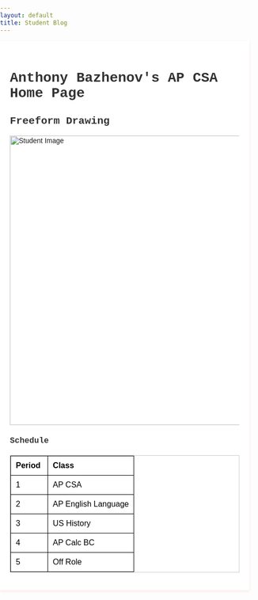 ```yaml
---
layout: default
title: Student Blog
---
```

<style>
    /* Add some basic styling */
    h1, h2, h3, h4 {
      color: #333;
      font-family: 'Courier New', monospace;
    }
    .container {
      max-width: 800px;
      margin: 0 auto;
      padding: 20px;
      background-color: #fff;
      box-shadow: 0 2px 5px rgba(255, 0, 0, 0.1);
    }
    body {
      font-family: Arial, sans-serif;
      margin: 0;
      padding: 0;
    }
    p {
      color: #666;
    }
    ul {
      color: #333;
      margin-left: 20px;
    }
    a {
      color: #007bff;
      text-decoration: none;
    }
    img {
      max-width: 100%;
      height: auto;
    }
    table {
      border-collapse: collapse;
      width: 100%%;
      margin-top: 20px;
      border: 2px solid black;
      color: black;
    }
    table, th, td {
      border: 1px solid #ccc;
    }
    th, td {
      padding: 10px;
      text-align: left;
      border: 1px solid black;
    }
    th:nth-child(1),
    td:nth-child(1) {
      width: 30%;
    }
    th:nth-child(2),
    td:nth-child(2) {
      width: 90%; /* Increase the width to three times the current width */
    }
  </style>
<body>
  <div class="container">
    <h1>Anthony Bazhenov's AP CSA Home Page</h1>
    <h2>Freeform Drawing</h2>
    <img src="https://github.com/Ant11234/student/assets/40652645/d5013be5-4793-4e36-9aaf-8b7ae74aa166" alt="Student Image" height="884" width="585">
    <h3>Schedule</h3>
    <table>
      <tr>
        <th>Period</th>
        <th>Class</th>
      </tr>
      <tr>
        <td>1</td>
        <td>AP CSA</td>
      </tr>
      <tr>
        <td>2</td>
        <td>AP English Language</td>
      </tr>
      <tr>
        <td>3</td>
        <td>US History</td>
      </tr>
      <tr>
        <td>4</td>
        <td>AP Calc BC</td>
      </tr>
      <tr>
        <td>5</td>
        <td>Off Role</td>
      </tr>
    </table>